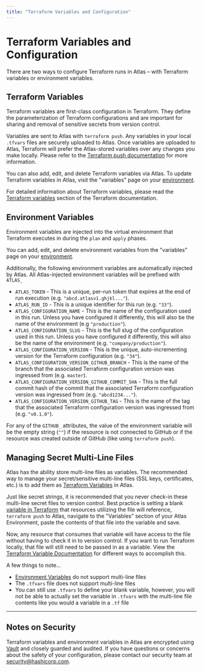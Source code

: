 ```yaml
---
title: "Terraform Variables and Configuration"
---
```


# Terraform Variables and Configuration

There are two ways to configure Terraform runs in Atlas – with
Terraform variables or environment variables.

## Terraform Variables

Terraform variables are first-class configuration in Terraform. They
define the parameterization of Terraform configurations and are important
for sharing and removal of sensitive secrets from version control.

Variables are sent to Atlas with `terraform push`. Any variables in your local
`.tfvars` files are securely uploaded to Atlas. Once variables are uploaded to
Atlas, Terraform will prefer the Atlas-stored variables over any changes you
make locally. Please refer to the
[Terraform push documentation](https://www.terraform.io/docs/commands/push.html)
for more information.

You can also add, edit, and delete Terraform variables via Atlas. To update
Terraform variables in Atlas, visit the "variables" page on your
[environment](/help/glossary#environment).

For detailed information about Terraform variables, please read the
[Terraform variables](https://terraform.io/docs/configuration/variables.html)
section of the Terraform documentation.

## Environment Variables

Environment variables are injected into the virtual environment that Terraform
executes in during the `plan` and `apply` phases.

You can add, edit, and delete environment variables from the "variables" page
on your [environment](/help/glossary#environment).

Additionally, the following environment variables are automatically injected by
Atlas. All Atlas-injected environment variables will be prefixed with `ATLAS_`

- `ATLAS_TOKEN` - This is a unique, per-run token that expires at the end of
  run execution (e.g. `"abcd.atlasv1.ghjkl..."`).
- `ATLAS_RUN_ID` - This is a unique identifier for this run (e.g. `"33"`).
- `ATLAS_CONFIGURATION_NAME` - This is the name of the configuration used in
  this run. Unless you have configured it differently, this will also be the
  name of the environment (e.g `"production"`).
- `ATLAS_CONFIGURATION_SLUG` - This is the full slug of the configuration used
  in this run. Unless you have configured it differently, this will also be the
  name of the environment (e.g. `"company/production"`).
- `ATLAS_CONFIGURATION_VERSION` - This is the unique, auto-incrementing version
  for the Terraform configuration (e.g. `"34"`).
- `ATLAS_CONFIGURATION_VERSION_GITHUB_BRANCH` - This is the name of the branch
  that the associated Terraform configuration version was ingressed from
  (e.g. `master`).
- `ATLAS_CONFIGURATION_VERSION_GITHUB_COMMIT_SHA` - This is the full commit hash
  of the commit that the associated Terraform configuration version was
  ingressed from (e.g. `"abcd1234..."`).
- `ATLAS_CONFIGURATION_VERSION_GITHUB_TAG` - This is the name of the tag
  that the associated Terraform configuration version was ingressed from
  (e.g. `"v0.1.0"`).

For any of the `GITHUB_` attributes, the value of the environment variable will
be the empty string (`""`) if the resource is not connected to GitHub or if the
resource was created outside of GitHub (like using `terraform push`).

## Managing Secret Multi-Line Files

Atlas has the ability store multi-line files as variables. The recommended way to manage your secret/sensitive multi-line files (SSL keys, certificates, etc.) is to add them as [Terraform Variables](#terraform-variables) in Atlas.

Just like secret strings, it is recommended that you never check-in these multi-line secret files to version control. Best practice is setting a blank [variable in Terraform](https://www.terraform.io/docs/configuration/variables.html) that resources utilizing the file will reference, `terraform push` to Atlas, navigate to the "Variables" section of your Atlas Environment, paste the contents of that file into the variable and save.

Now, any resource that consumes that variable will have access to the file without having to check it in to version control. If you want to run Terraform locally, that file will still need to be passed in as a variable. View the [Terraform Variable Documentation](https://www.terraform.io/docs/configuration/variables.html) for different ways to accomplish this.

A few things to note...

- [Environment Variables](#environment-variables) do not support multi-line files
- The `.tfvars` file does not support multi-line files
- You can still use `.tfvars` to define your blank variable, however, you will not be able to actually set the variable in `.tfvars` with the multi-line file contents like you would a variable in a `.tf` file

- - -

## Notes on Security

Terraform variables and environment variables in Atlas are encrypted using
[Vault](https://vaultproject.io) and closely guarded and audited. If you have
questions or concerns about the safety of your configuration, please contact
our security team at [security@hashicorp.com](mailto:security@hashicorp.com).
